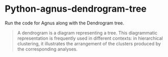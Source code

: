 # Python-agnus-dendrogram-tree
Run the code for Agnus along with the Dendrogram tree.

>A dendrogram is a diagram representing a tree. This diagrammatic representation is frequently used in different contexts: in hierarchical clustering, it illustrates the arrangement of the clusters produced by the corresponding analyses.
